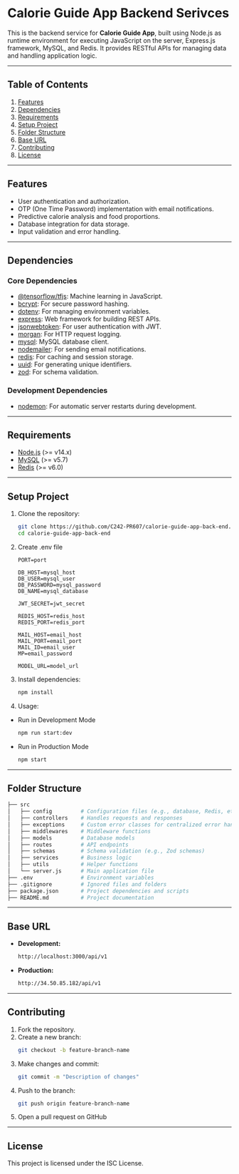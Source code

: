 # Calorie Guide App Backend Serivces

This is the backend service for **Calorie Guide App**, built using Node.js as runtime environment for executing JavaScript on the server, Express.js framework, MySQL, and Redis. It provides RESTful APIs for managing data and handling application logic.

---

## Table of Contents

1. [Features](#features)
2. [Dependencies](#dependencies) 
3. [Requirements](#requirements)
4. [Setup Project](#setup-project)
5. [Folder Structure](#folder-structure)
6. [Base URL](#base-url)
7. [Contributing](#contributing)
8. [License](#license)

---

## Features

- User authentication and authorization.
- OTP (One Time Password) implementation with email notifications.
- Predictive calorie analysis and food proportions.
- Database integration for data storage.
- Input validation and error handling.

---

## Dependencies

### Core Dependencies

- [@tensorflow/tfjs](https://www.npmjs.com/package/@tensorflow/tfjs): Machine learning in JavaScript.
- [bcrypt](https://www.npmjs.com/package/bcrypt): For secure password hashing.
- [dotenv](https://www.npmjs.com/package/dotenv): For managing environment variables.
- [express](https://www.npmjs.com/package/express): Web framework for building REST APIs.
- [jsonwebtoken](https://www.npmjs.com/package/jsonwebtoken): For user authentication with JWT.
- [morgan](https://www.npmjs.com/package/morgan): For HTTP request logging.
- [mysql](https://www.npmjs.com/package/mysql): MySQL database client.
- [nodemailer](https://www.npmjs.com/package/nodemailer): For sending email notifications.
- [redis](https://www.npmjs.com/package/redis): For caching and session storage.
- [uuid](https://www.npmjs.com/package/uuid): For generating unique identifiers.
- [zod](https://www.npmjs.com/package/zod): For schema validation.

### Development Dependencies

- [nodemon](https://www.npmjs.com/package/nodemon): For automatic server restarts during development.

---

## Requirements

- [Node.js](https://nodejs.org/) (>= v14.x)
- [MySQL](https://www.mysql.com/) (>= v5.7)
- [Redis](https://redis.io/) (>= v6.0)

---

## Setup Project

1. Clone the repository:
   ```bash
   git clone https://github.com/C242-PR607/calorie-guide-app-back-end.git
   cd calorie-guide-app-back-end
   ```
2. Create .env file
    ```plaintext
    PORT=port

    DB_HOST=mysql_host
    DB_USER=mysql_user
    DB_PASSWORD=mysql_password
    DB_NAME=mysql_database

    JWT_SECRET=jwt_secret

    REDIS_HOST=redis_host
    REDIS_PORT=redis_port

    MAIL_HOST=email_host
    MAIL_PORT=email_port
    MAIL_ID=email_user
    MP=email_password

    MODEL_URL=model_url
    ```
3. Install dependencies:
    ```bash
    npm install
    ```
4. Usage:
- Run in Development Mode
    ```bash
    npm run start:dev
    ```
- Run in Production Mode
    ```bash
    npm start
    ```

---

## Folder Structure

```bash
├── src
│   ├── config         # Configuration files (e.g., database, Redis, etc.)
│   ├── controllers    # Handles requests and responses
│   ├── exceptions     # Custom error classes for centralized error handling
│   ├── middlewares    # Middleware functions
│   ├── models         # Database models
│   ├── routes         # API endpoints
│   ├── schemas        # Schema validation (e.g., Zod schemas)
│   ├── services       # Business logic
│   ├── utils          # Helper functions
│   └── server.js      # Main application file
├── .env               # Environment variables
├── .gitignore         # Ignored files and folders
├── package.json       # Project dependencies and scripts
├── README.md          # Project documentation
```

---

## Base URL

- **Development:** 
    ```bash
    http://localhost:3000/api/v1
    ```
- **Production:**
    ```bash
    http://34.50.85.182/api/v1
    ```

---

## Contributing

1. Fork the repository.
2. Create a new branch:
    ```bash
    git checkout -b feature-branch-name
    ```
3. Make changes and commit:
    ```bash
    git commit -m "Description of changes"
    ```
4. Push to the branch:
    ```bash
    git push origin feature-branch-name
    ```
5. Open a pull request on GitHub

---

## License

This project is licensed under the ISC License.
